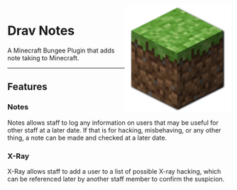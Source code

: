 <img align="right" width="240" src="./img/minecraft.webp">

# Drav Notes 

A Minecraft Bungee Plugin that adds note taking to Minecraft.

---

## Features

### Notes

Notes allows staff to log any information on users that may be useful for other staff at a later date. 
If that is for hacking, misbehaving, or any other thing, a note can be made and checked at a later date.

### X-Ray 

X-Ray allows staff to add a user to a list of possible X-ray hacking, which can be referenced later by
another staff member to confirm the suspicion. 
